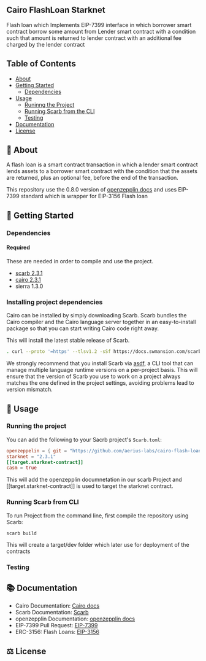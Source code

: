 ## Cairo FlashLoan Starknet

Flash loan which Implements EIP-7399 interface in which borrower smart contract borrow some amount from Lender smart contract with a condition such that amount is returned to lender contract with an additional fee charged by the lender contract

## Table of Contents

- [About](#-about)
- [Getting Started](#-getting-started)
  - [Dependencies](#dependencies)
- [Usage](#-usage)
  - [Runinng the Project](#running-the-project)
  - [Running Scarb from the CLI](#running-scarb-from-cli)
  - [Testing](#testing)
- [Documentation](#-documentation)
- [License](#%EF%B8%8F-license)

## 📖 About

A flash loan is a smart contract transaction in which a lender smart contract lends assets to a borrower smart contract with the condition that the assets are returned, plus an optional fee, before the end of the transaction.

This repository use the 0.8.0 version of [openzepplin docs](https://docs.openzeppelin.com/contracts-cairo/0.8.0/) and uses EIP-7399 standard which is wrapper for EIP-3156 Flash loan

## 🌅 Getting Started

### Dependencies

#### Required

These are needed in order to compile and use the project.

- [scarb 2.3.1](https://docs.swmansion.com/scarb/docs.html#installation)
- [cairo 2.3.1](https://book.cairo-lang.org/title-page.html)
- sierra 1.3.0

### Installing project dependencies

Cairo can be installed by simply downloading Scarb. Scarb bundles the Cairo compiler and the Cairo language server together in an easy-to-install package so that you can start writing Cairo code right away.

This will install the latest stable release of Scarb.

```bash
. curl --proto '=https' --tlsv1.2 -sSf https://docs.swmansion.com/scarb/install.sh | sh
```

We strongly recommend that you install Scarb via [asdf](https://docs.swmansion.com/scarb/download.html#install-via-asdf), a CLI tool that can manage multiple language runtime versions on a per-project basis.
This will ensure that the version of Scarb you use to work on a project always matches the one defined in the project settings, avoiding problems lead to version mismatch.

## 🚀 Usage

### Running the project

You can add the following to your Sacrb project's `Scarb.toml`:

```toml
openzeppelin = { git = "https://github.com/aerius-labs/cairo-flash-loan/" }
starknet = "2.3.1"
[[target.starknet-contract]]
casm = true
```

This will add the openzepplin documnetation in our scarb Project and [[target.starknet-contract]] is used to target the starknet contract.

### Running Scarb from CLI

To run Project from the command line, first compile the repository using Scarb:

```bash
scarb build
```

This will create a target/dev folder which later use for deployment of the contracts

### Testing

## 📚 Documentation

- Cairo Documentation: [Cairo docs](https://book.cairo-lang.org/title-page.html)
- Scarb Documentation: [Scarb](https://docs.swmansion.com/scarb/docs.html#installation)
- openzepplin Documentation: [openzepplin docs](https://docs.openzeppelin.com/contracts-cairo/0.8.0/)
- EIP-7399 Pull Request: [EIP-7399](https://github.com/ethereum/EIPs/pull/7400)
- ERC-3156: Flash Loans: [EIP-3156](https://eips.ethereum.org/EIPS/eip-3156)

## ⚖️ License
